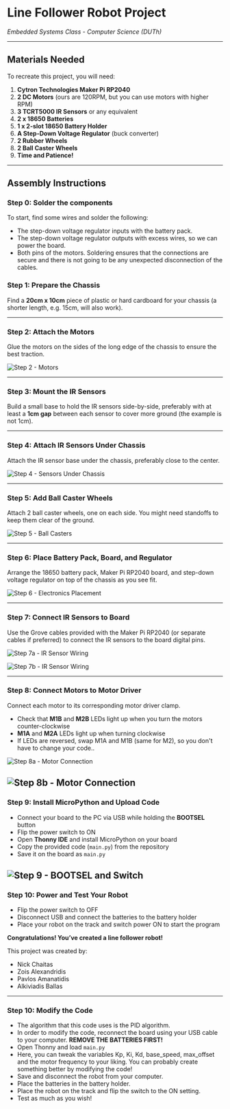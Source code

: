 # Line Follower Robot Project  
*Embedded Systems Class - Computer Science (DUTh)*

---

## Materials Needed

To recreate this project, you will need:

1. **Cytron Technologies Maker Pi RP2040**  
2. **2 DC Motors** (ours are 120RPM, but you can use motors with higher RPM)  
3. **3 TCRT5000 IR Sensors** or any equivalent  
4. **2 x 18650 Batteries**  
5. **1 x 2-slot 18650 Battery Holder**  
6. **A Step-Down Voltage Regulator** (buck converter)  
7. **2 Rubber Wheels**  
8. **2 Ball Caster Wheels**  
9. **Time and Patience!**

---

## Assembly Instructions
### Step 0: Solder the components
To start, find some wires and solder the following:
  -  The step-down voltage regulator inputs with the battery pack.
  -  The step-down voltage regulator outputs with excess wires, so we can power the board.
  -  Both pins of the motors.
Soldering ensures that the connections are secure and there is not going to be any unexpected disconnection of the cables.

### Step 1: Prepare the Chassis  
Find a **20cm x 10cm** piece of plastic or hard cardboard for your chassis (a shorter length, e.g. 15cm, will also work).

---

### Step 2: Attach the Motors  
Glue the motors on the sides of the long edge of the chassis to ensure the best traction.

![Step 2 - Motors](photos/attach_motors.png)

---

### Step 3: Mount the IR Sensors  
Build a small base to hold the IR sensors side-by-side, preferably with at least a **1cm gap** between each sensor to cover more ground (the example is not 1cm).

---

### Step 4: Attach IR Sensors Under Chassis  
Attach the IR sensor base under the chassis, preferably close to the center.

![Step 4 - Sensors Under Chassis](photos/attach_sensors.png)

---

### Step 5: Add Ball Caster Wheels  
Attach 2 ball caster wheels, one on each side. You might need standoffs to keep them clear of the ground.

![Step 5 - Ball Casters](photos/attach_ball_caster.png)

---

### Step 6: Place Battery Pack, Board, and Regulator  
Arrange the 18650 battery pack, Maker Pi RP2040 board, and step-down voltage regulator on top of the chassis as you see fit.

![Step 6 - Electronics Placement](photos/top_view.jpg)

---

### Step 7: Connect IR Sensors to Board  
Use the Grove cables provided with the Maker Pi RP2040 (or separate cables if preferred) to connect the IR sensors to the board digital pins.

![Step 7a - IR Sensor Wiring](photos/connect_sensors_1.png)

![Step 7b - IR Sensor Wiring](photos/connect_sensors_2.png)

---

### Step 8: Connect Motors to Motor Driver  
Connect each motor to its corresponding motor driver clamp.  
- Check that **M1B** and **M2B** LEDs light up when you turn the motors counter-clockwise  
- **M1A** and **M2A** LEDs light up when turning clockwise  
- If LEDs are reversed, swap M1A and M1B (same for M2), so you don't have to change your code..

![Step 8a - Motor Connection](photos/connect_motors_1.png)

![Step 8b - Motor Connection](photos/connect_motors_2.png)
---

### Step 9: Install MicroPython and Upload Code  
- Connect your board to the PC via USB while holding the **BOOTSEL** button  
- Flip the power switch to ON  
- Open **Thonny IDE** and install MicroPython on your board  
- Copy the provided code (`main.py`) from the repository
- Save it on the board as `main.py`

![Step 9 - BOOTSEL and Switch](photos/bootsel_and_switch.png)
---

### Step 10: Power and Test Your Robot  
- Flip the power switch to OFF  
- Disconnect USB and connect the batteries to the battery holder  
- Place your robot on the track and switch power ON to start the program

**Congratulations! You’ve created a **line follower robot**!**

This project was created by:
  - Nick Chaitas
  - Zois Alexandridis
  - Pavlos Amanatidis
  - Alkiviadis Ballas

---

### Step 10: Modify the Code
- The algorithm that this code uses is the PID algorithm.  
- In order to modify the code, reconnect the board using your USB cable to your computer. **REMOVE THE BATTERIES FIRST!**
- Open Thonny and load `main.py`
- Here, you can tweak the variables Kp, Ki, Kd, base_speed, max_offset and the motor frequency to your liking. You can probably create something better by modifying the code!
- Save and disconnect the robot from your computer.
- Place the batteries in the battery holder.
- Place the robot on the track and flip the switch to the ON setting.
- Test as much as you wish!
